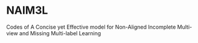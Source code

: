 # NAIM3L
Codes of A Concise yet Effective model for Non-Aligned Incomplete Multi-view and Missing Multi-label Learning
